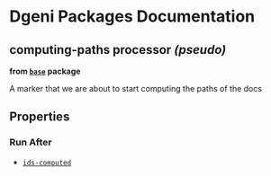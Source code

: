 # Dgeni Packages Documentation


## computing-paths processor *(pseudo)*
**from <a href="../../base.md"><code>base</code></a> package**

A marker that we are about to start computing the paths of the docs

## Properties


### Run After


* <a href="ids-computed.md"><code>ids-computed</code></a>







